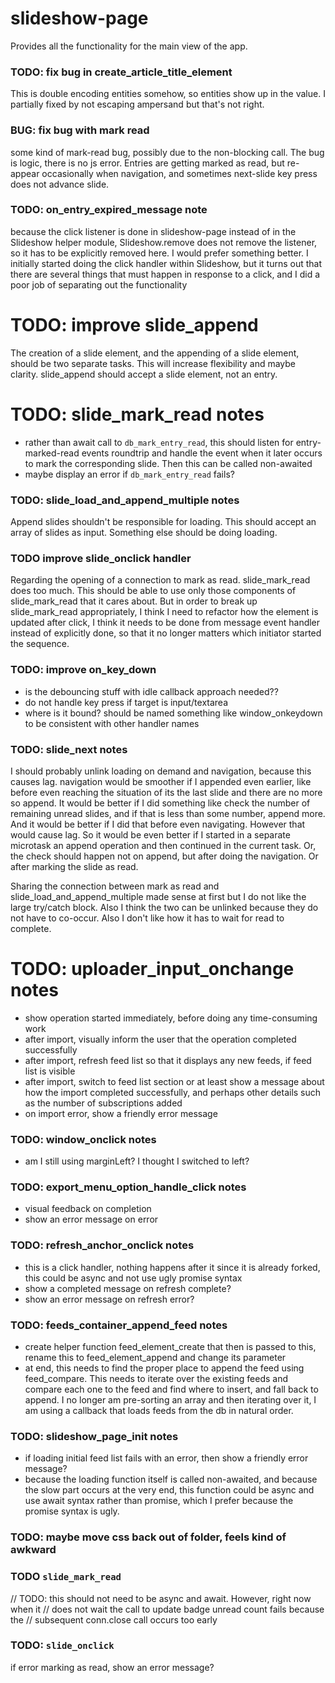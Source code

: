# slideshow-page
Provides all the functionality for the main view of the app.

### TODO: fix bug in create_article_title_element
This is double encoding entities somehow, so entities show up in the value. I partially fixed by not escaping ampersand but that's not right.

### BUG: fix bug with mark read
some kind of mark-read bug, possibly due to the non-blocking call. The bug is logic, there is no js error. Entries are getting marked as read, but re-appear occasionally when navigation, and sometimes next-slide key press does not advance slide.

### TODO: on_entry_expired_message note
because the click listener is done in slideshow-page instead of in the Slideshow helper module, Slideshow.remove does not remove the listener, so it has to be explicitly removed here. I would prefer something better. I initially started doing the click handler within Slideshow, but it turns out that there are several things that must happen in response to a click, and I did a poor job of separating out the functionality

# TODO: improve slide_append
The creation of a slide element, and the appending of a slide element, should be two separate tasks. This will increase flexibility and maybe clarity. slide_append should accept a slide element, not an entry.

# TODO: slide_mark_read notes
* rather than await call to `db_mark_entry_read`, this should listen for entry-marked-read events roundtrip and handle the event when it later occurs to mark the corresponding slide. Then this can be called non-awaited
* maybe display an error if `db_mark_entry_read` fails?

### TODO: slide_load_and_append_multiple notes
Append slides shouldn't be responsible for loading. This should accept an array of slides as input. Something else should be doing loading.

### TODO improve slide_onclick handler
Regarding the opening of a connection to mark as read. slide_mark_read does too much. This should be able to use only those components of slide_mark_read that it cares about. But in order to break up slide_mark_read appropriately, I think I need to refactor how the element is updated after click, I think it needs to be done from message event handler instead of explicitly done, so that it no longer matters which initiator started the sequence.

### TODO: improve on_key_down
* is the debouncing stuff with idle callback approach needed??
* do not handle key press if target is input/textarea
* where is it bound? should be named something like window_onkeydown to be consistent with other handler names

### TODO: slide_next notes
I should probably unlink loading on demand and navigation, because this causes lag. navigation would be smoother if I appended even earlier, like before even reaching the situation of its the last slide and there are no more so append. It would be better if I did something like check the number of remaining unread slides, and if that is less than some number, append more. And it would be better if I did that before even navigating. However that would cause lag. So it would be even better if I started in a separate microtask an append operation and then continued in the current task. Or, the check should happen not on append, but after doing the navigation. Or after marking the slide as read.

Sharing the connection between mark as read and slide_load_and_append_multiple made sense at first but I do not like the large try/catch block. Also I think the two can be unlinked because they do not have to co-occur. Also I don't like how it has to wait for read to complete.

# TODO: uploader_input_onchange notes
* show operation started immediately, before doing any time-consuming work
* after import, visually inform the user that the operation completed successfully
* after import, refresh feed list so that it displays any new feeds, if feed list is visible
* after import, switch to feed list section or at least show a message about how the import completed successfully, and perhaps other details such as the number of subscriptions added
* on import error, show a friendly error message

### TODO: window_onclick notes
* am I still using marginLeft? I thought I switched to left?

### TODO: export_menu_option_handle_click notes
* visual feedback on completion
* show an error message on error

### TODO: refresh_anchor_onclick notes
* this is a click handler, nothing happens after it since it is already forked, this could be async and not use ugly promise syntax
* show a completed message on refresh complete?
* show an error message on refresh error?

### TODO: feeds_container_append_feed notes
* create helper function feed_element_create that then is passed to this, rename this to feed_element_append and change its parameter
* at end, this needs to find the proper place to append the feed using feed_compare. This needs to iterate over the existing feeds and compare each one to the feed and find where to insert, and fall back to append. I no longer am pre-sorting an array and then iterating over it, I am using a callback that loads feeds from the db in natural order.

### TODO: slideshow_page_init notes
* if loading initial feed list fails with an error, then show a friendly error message?
* because the loading function itself is called non-awaited, and because the slow part occurs at the very end, this function could be async and use await syntax rather than promise, which I prefer because the promise syntax is ugly.

### TODO:  maybe move css back out of folder, feels kind of awkward

### TODO `slide_mark_read`
// TODO: this should not need to be async and await. However, right now when it
// does not wait the call to update badge unread count fails because the
// subsequent conn.close call occurs too early

### TODO: `slide_onclick`
if error marking as read, show an error message?
